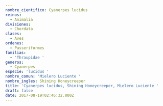 ```yaml
---
nombre_cientifico: Cyanerpes lucidus
reinos:
  - Animalia
divisiones:
  - Chordata
clases:
  - Aves
ordenes:
  - Passeriformes
familias:
  - 'Thraupidae '
generos:
  - Cyanerpes
especie: 'lucidus '
nombre_comun: 'Mielero Luciente '
nombre_ingles: Shining Honeycreeper
title: 'Cyanerpes lucidus, Shining Honeycreeper, Mielero Luciente '
draft: false
date: 2017-08-19T02:46:32.000Z
---
```



